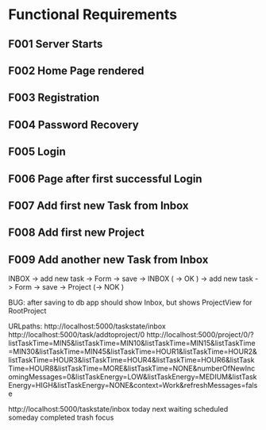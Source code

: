 # Functional Requirements

## F001 Server Starts

## F002 Home Page rendered

## F003 Registration

## F004 Password Recovery

## F005 Login

## F006 Page after first successful Login

## F007 Add first new Task from Inbox

## F008 Add first new Project

## F009 Add another new Task from Inbox
INBOX -> add new task -> Form -> save -> INBOX ( -> OK )
-> add new task -> Form -> save -> Project (-> NOK )

BUG: after saving to db app should show Inbox, but shows ProjectView for RootProject

URLpaths:
http://localhost:5000/taskstate/inbox
http://localhost:5000/task/addtoproject/0
http://localhost:5000/project/0/?listTaskTime=MIN5&listTaskTime=MIN10&listTaskTime=MIN15&listTaskTime=MIN30&listTaskTime=MIN45&listTaskTime=HOUR1&listTaskTime=HOUR2&listTaskTime=HOUR3&listTaskTime=HOUR4&listTaskTime=HOUR6&listTaskTime=HOUR8&listTaskTime=MORE&listTaskTime=NONE&numberOfNewIncomingMessages=0&listTaskEnergy=LOW&listTaskEnergy=MEDIUM&listTaskEnergy=HIGH&listTaskEnergy=NONE&context=Work&refreshMessages=false





http://localhost:5000/taskstate/inbox
today
next
waiting
scheduled
someday
completed
trash
focus



